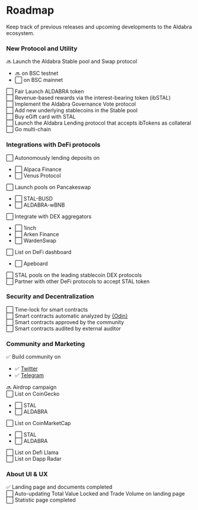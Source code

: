 <!--
order: 2
-->

# Roadmap

Keep track of previous releases and upcoming developments to the Aldabra ecosystem.

<div class='roadmap'>

### New Protocol and Utility
:soon: Launch the Aldabra Stable pool and Swap protocol  
- :soon: on BSC testnet  
- :white_large_square: on BSC mainnet  

:white_large_square: Fair Launch ALDABRA token  
:white_large_square: Revenue-based rewards via the interest-bearing token (ibSTAL)  
:white_large_square: Implement the Aldabra Governance Vote protocol  
:white_large_square: Add new underlying stablecoins in the Stable pool  
:white_large_square: Buy eGift card with STAL  
:white_large_square: Launch the Aldabra Lending protocol that accepts ibTokens as collateral  
:white_large_square: Go multi-chain  

### Integrations with DeFi protocols
:white_large_square: Autonomously lending deposits on  
- :white_large_square: Alpaca Finance  
- :white_large_square: Venus Protocol  

:white_large_square: Launch pools on Pancakeswap  
- :white_large_square: STAL-BUSD  
- :white_large_square: ALDABRA-wBNB  

:white_large_square: Integrate with DEX aggregators  
- :white_large_square: 1inch  
- :white_large_square: Arken Finance  
- :white_large_square: WardenSwap  

:white_large_square: List on DeFi dashboard  
- :white_large_square: Apeboard  

:white_large_square: STAL pools on the leading stablecoin DEX protocols  
:white_large_square: Partner with other DeFi protocols to accept STAL token  

### Security and Decentralization
:white_large_square: Time-lock for smart contracts  
:white_large_square: Smart contracts automatic analyzed by [{Odin}](https://odin.sooho.io/)  
:white_large_square: Smart contracts approved by the community  
:white_large_square: Smart contracts audited by external auditor  

### Community and Marketing
:white_check_mark: Build community on  
- :white_check_mark: [Twitter](https://twitter.com/AldabraFinance)  
- :white_check_mark: [Telegram](https://t.me/aldabrafinance_community)  

:soon: Airdrop campaign  
:white_large_square: List on CoinGecko  
- :white_large_square: STAL  
- :white_large_square: ALDABRA  

:white_large_square: List on CoinMarketCap  
- :white_large_square: STAL  
- :white_large_square: ALDABRA  

:white_large_square: List on Defi Llama  
:white_large_square: List on Dapp Radar  

### About UI & UX
:white_check_mark: Landing page and documents completed  
:white_large_square: Auto-updating Total Value Locked and Trade Volume on landing page  
:white_large_square: Statistic page completed  

</div>